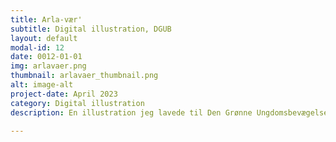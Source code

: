 ```yaml
---
title: Arla-vær'
subtitle: Digital illustration, DGUB
layout: default
modal-id: 12
date: 0012-01-01
img: arlavaer.png
thumbnail: arlavaer_thumbnail.png
alt: image-alt
project-date: April 2023
category: Digital illustration
description: En illustration jeg lavede til Den Grønne Ungdomsbevægelses kampagne mod greenwashing, hvor spotlight lå på Arla.

---
```

